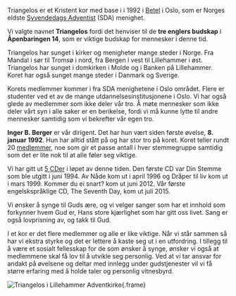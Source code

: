 Triangelos er et Kristent kor med base i i 1992 i [Betel](http://adventkirken-betel.no) i Oslo, som er Norges eldste [Syvendedags Adventist](http://adventist.no) (SDA) menighet.

Vi valgte navnet **Triangelos** fordi det henviser til de **tre englers budskap** i **Åpenbaringen 14**, som er viktige budskap for mennesker i denne tid.

Triangelos har sunget i kirker og menigheter mange steder i Norge. Fra Mandal i sør til Tromsø i nord, fra Bergen i vest til Lillehammer i øst. Triangelos har sunget i domkirken i Molde og i Banken på Lillehammer. Koret har også sunget mange steder i Danmark og Sverige.

Korets medlemmer kommer i fra SDA menighetene i Oslo området. Flere er studenter ved et av de mange utdannelsesinstitusjonene i Oslo. Vi har også glede av medlemmer som ikke deler vår tro.  Å møte mennesker som ikke deler vårt syn i alle saker er en berikelse, fordi vi må kunne lytte til andre mennesker samtidig som vi bekrefter vår egen tro.

**Inger B. Berger** er vår dirigent. Det har hun vært siden første øvelse, **8. januar 1992**. Hun har alltid stått på og har stor tro på koret. Koret teller rundt 20 [medlemmer](members), noe som gir et passe antall i hver stemmegruppe samtidig som det er lite nok til at alle føler seg viktige.

Vi har gitt ut [5 CDer](music) i løpet av denne tiden.
Den første CD var Din Stemme som ble utgitt i juni 1994. Av Nåde kom ut i april 1996 og Dråper til liv kom ut i mars 1999. Kommer du ei snart? kom ut juni 2012. Vår første engelskspråklige CD, The Seventh Day, kom ut juli 2015.

Vi ønsker å synge til Guds ære, og vi velger sanger som har et innhold som forkynner hvem Gud er, Hans store kjærlighet som har gitt oss livet. Sang er også lovprisning av, og takk til Gud.

I et kor er det flere medlemmer og alle er like viktige. Når vi står sammen så har vi ekstra styrke og det er lettere å kaste seg ut i en utfordring. I tillegg til å være et sosialt fellesskap for de som ønsker å synge, ønsker vi også at medlemmene skal få lov til å utvikle seg personlig. Ved at vi tar ansvar for andakt på øvelsene og deltar med innlegg under gudstjenester vil vi få større erfaring med å holde taler og personlig vitnesbyrd.

![Triangelos i Lillehammer Adventkirke](t/700x700/choir.jpg){.frame}
